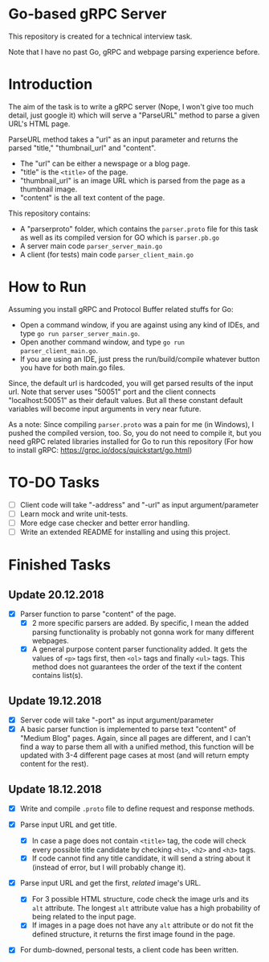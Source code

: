 # Go-based gRPC Server

This repository is created for a technical interview task.

Note that I have no past Go, gRPC and webpage parsing experience before.

# Introduction

The aim of the task is to write a gRPC server (Nope, I won't give too much detail, just google it) which will serve a "ParseURL" 
method to parse a given URL's HTML page.

ParseURL method takes a "url" as an input parameter and returns the parsed "title," "thumbnail_url" and "content". 

- The "url" can be either a newspage or a blog page. 
- "title" is the `<title>` of the page. 
- "thumbnail_url" is an image URL which is parsed from the page as a thumbnail image. 
- "content" is the all text content of the page.

This repository contains:
- A "parserproto" folder, which contains the `parser.proto` file for this task as well as its compiled version for GO which is `parser.pb.go`
- A server main code `parser_server_main.go`
- A client (for tests) main code `parser_client_main.go`

# How to Run

Assuming you install gRPC and Protocol Buffer related stuffs for Go:

- Open a command window, if you are against using any kind of IDEs, and type `go run parser_server_main.go`.
- Open another command window, and type `go run parser_client_main.go`. 
- If you are using an IDE, just press the run/build/compile whatever button you have for both main.go files.

Since, the default url is hardcoded, you will get parsed results of the input url. Note that server uses "50051" port and the client connects "localhost:50051" as their default values. But all these constant default variables will become input arguments in very near future.

As a note: Since compiling `parser.proto` was a pain for me (in Windows), I pushed the compiled version, too. So, you do not need to compile it, but you need gRPC related libraries installed for Go to run this repository (For how to install gRPC: https://grpc.io/docs/quickstart/go.html)


# TO-DO Tasks

- [ ] Client code will take "-address" and "-url" as input argument/parameter
- [ ] Learn mock and write unit-tests.
- [ ] More edge case checker and better error handling.
- [ ] Write an extended README for installing and using this project. 

# Finished Tasks 

## Update 20.12.2018

- [x] Parser function to parse "content" of the page.
  - [x] 2 more specific parsers are added. By specific, I mean the added parsing functionality is probably not gonna work for many different webpages.
  - [x] A general purpose content parser functionality added. It gets the values of `<p>` tags first, then `<ol>` tags and finally `<ul>` tags. This method does not guarantees the order of the text if the content contains list(s). 

## Update 19.12.2018

- [x] Server code will take "-port" as input argument/parameter 
- [x] A basic parser function is implemented to parse text "content" of "Medium Blog" pages. Again, since all pages are different, and I can't find a way to parse them all with a unified method, this function will be updated with 3-4 different page cases at most (and will return empty content for the rest).

## Update 18.12.2018

- [x] Write and compile `.proto` file to define request and response methods.
- [x] Parse input URL and get title.
  - [x] In case a page does not contain `<title>` tag, the code will check every possible title candidate by checking `<h1>`, `<h2>` and `<h3>` tags.
  - [x] If code cannot find any title candidate, it will send a string about it (instead of error, but I will probably change it).
- [x] Parse input URL and get the first, *related* image's URL.
  - [x] For 3 possible HTML structure, code check the image urls and its `alt` attribute. The longest `alt` attribute value has a high probability of being related to the input page.
  - [x] If images in a page does not have any `alt` attribute or do not fit the defined structure, it returns the first image found in the page.
- [x] For dumb-downed, personal tests, a client code has been written.



